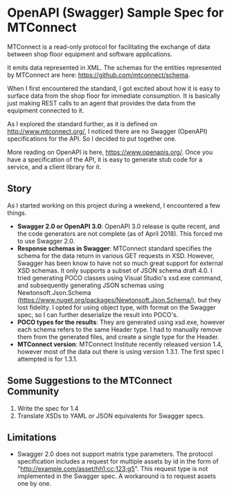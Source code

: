 # OpenAPI (Swagger) Sample Spec for MTConnect
MTConnect is a read-only protocol for facilitating the exchange of data between shop floor equipment and software applications.

It emits data represented in XML. The schemas for the entities represented by MTConnect are here: https://github.com/mtconnect/schema.

When I first encountered the standard, I got excited about how it is easy to surface data from the shop floor for immediate consumption. It is basically just making REST calls to an agent that provides the data from the equipment connected to it.

As I explored the standard further, as it is defined on http://www.mtconnect.org/, I noticed there are no Swagger (OpenAPI) specifications for the API. So I decided to put together one.

More reading on OpenAPI is here, https://www.openapis.org/. Once you have a specification of the API, it is easy to generate stub code for a service, and a client library for it.

## Story

As I started working on this project during a weekend, I encountered a few things.

* **Swagger 2.0 or OpenAPI 3.0**: OpenAPI 3.0 release is quite recent, and the code generators are not complete (as of April 2018). This forced me to use Swagger 2.0.
* **Response schemas in Swagger**: MTConnect standard specifies the schema for the data return in various GET requests in XSD. However, Swagger has been know to have not so much great support for external XSD schemas. It only supports a subset of JSON schema draft 4.0. I tried generating POCO classes using Visual Studio's xsd.exe command, and subsequently generating JSON schemas using Newtonsoft.Json.Schema (https://www.nuget.org/packages/Newtonsoft.Json.Schema/), but they lost fidelity. I opted for using object type, with format on the Swagger spec, so I can further deserialize the result into POCO's.
* **POCO types for the results**: They are generated using xsd.exe, however each schema refers to the same Header type. I had to manually remove them from the generated files, and create a single type for the Header.
* **MTConnect version**: MTConnect Institute recently released version 1.4, however most of the data out there is using version 1.3.1. The first spec I attempted is for 1.3.1.

## Some Suggestions to the MTConnect Community

1. Write the spec for 1.4
2. Translate XSDs to YAML or JSON equivalents for Swagger specs.

## Limitations

* Swagger 2.0 does not support matrix type parameters. The protocol specification includes a request for multiple assets by id in the form of "http://example.com/asset/hh1;cc;123;g5". This request type is not implemented in the Swagger spec. A workaround is to request assets one by one.